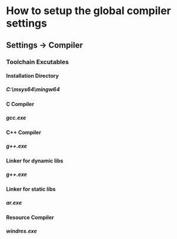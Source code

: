 # How to setup the global compiler settings
## Settings -> Compiler
### Toolchain Excutables
#### Installation Directory
##### C:\msys64\mingw64
#### C Compiler
##### gcc.exe
#### C++ Compiler
##### g++.exe
#### Linker for dynamic libs
##### g++.exe
#### Linker for static libs
##### ar.exe
#### Resource Compiler
##### windres.exe
